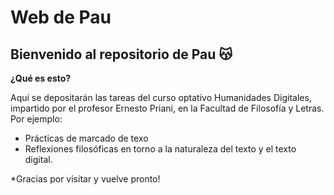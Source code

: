 # Web de Pau
## Bienvenido al repositorio de Pau 😽

**¿Qué es esto?**

Aquí se depositarán las tareas del curso optativo Humanidades Digitales, impartido por el profesor Ernesto Priani, en la Facultad de Filosofía y Letras. Por ejemplo:

- Prácticas de marcado de texo
- Reflexiones filosóficas en torno a la naturaleza del texto y el texto digital.

*Gracias por visitar y vuelve pronto!
